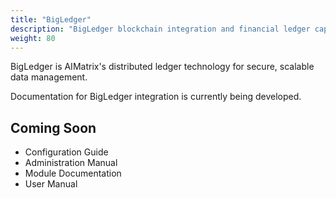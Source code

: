 ```yaml
---
title: "BigLedger"
description: "BigLedger blockchain integration and financial ledger capabilities."
weight: 80
---
```


BigLedger is AIMatrix's distributed ledger technology for secure, scalable data management.

Documentation for BigLedger integration is currently being developed.

## Coming Soon

- Configuration Guide
- Administration Manual
- Module Documentation
- User Manual

<!-- TODO: Add detailed BigLedger documentation -->